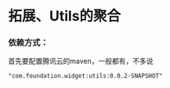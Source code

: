 # 拓展、Utils的聚合

### 依赖方式：

首先要配置腾讯云的maven，一般都有，不多说
```
"com.foundation.widget:utils:0.0.2-SNAPSHOT"
```